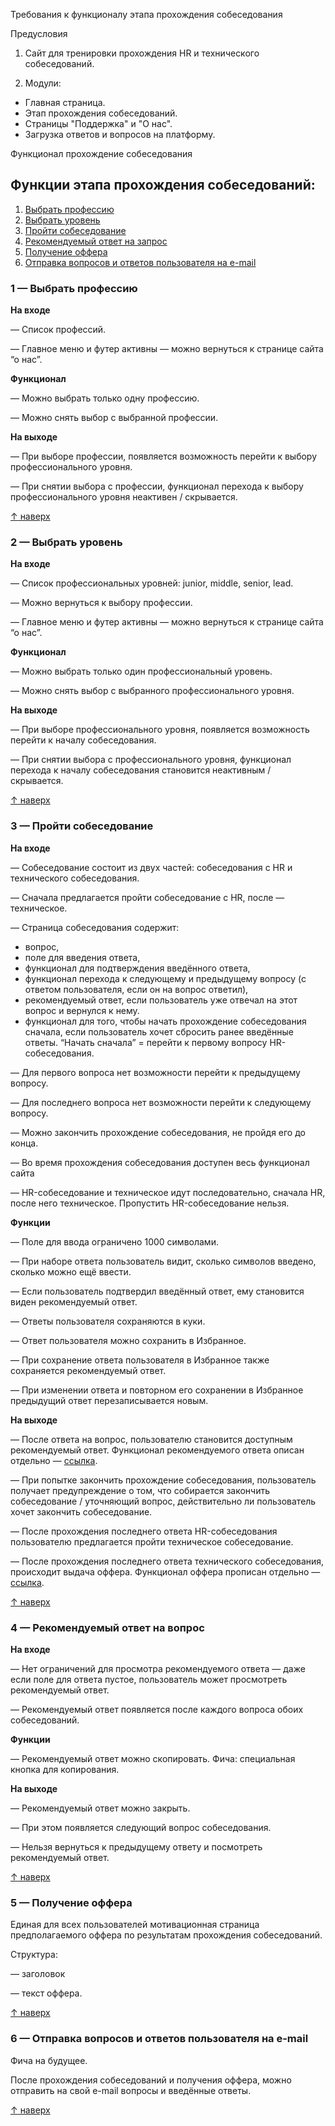 ﻿Требования к функционалу этапа прохождения собеседования


Предусловия

1) Сайт для тренировки прохождения HR и технического собеседований.

2) Модули:
- Главная страница.
- Этап прохождения собеседований.
- Страницы "Поддержка" и "О нас".
- Загрузка ответов и вопросов на платформу.


<a name="_sfzue8syn9nw"></a>Функционал прохождение собеседования
## <a name="1x41qhtznez3"></a><a name="_r99itx1vwq2j"></a>Функции этапа прохождения собеседований:
1) [Выбрать профессию](#_ux2dz0kteynl)
1) [Выбрать уровень](#_1r0tw57d1b4w)
1) [Пройти собеседование](#_5rwc9g7p02xk)
1) [Рекомендуемый ответ на запрос](#_flcm7um5075n)
1) [Получение оффера](#_mfafoqhc3kbt)
1) [Отправка вопросов и ответов пользователя на e-mail](#_n1vptxz0dau5)
### <a name="_ux2dz0kteynl"></a>1 — Выбрать профессию
**На входе**

— Список профессий.

— Главное меню и футер активны — можно вернуться к странице сайта “о нас”.

**Функционал**

— Можно выбрать только одну профессию.

— Можно снять выбор с выбранной профессии.

**На выходе**

— При выборе профессии, появляется возможность перейти к выбору профессионального уровня.

— При снятии выбора с профессии, функционал перехода к выбору профессионального уровня неактивен / скрывается.

[↑](#_r99itx1vwq2j)[ наверх](#_r99itx1vwq2j)
### <a name="_1r0tw57d1b4w"></a>2 — Выбрать уровень
**На входе**

— Список профессиональных уровней: junior, middle, senior, lead.

— Можно вернуться к выбору профессии.

— Главное меню и футер активны — можно вернуться к странице сайта “о нас”.

**Функционал**

— Можно выбрать только один профессиональный уровень.

— Можно снять выбор с выбранного профессионального уровня.

**На выходе**

— При выборе профессионального уровня, появляется возможность перейти к началу собеседования.

— При снятии выбора с профессионального уровня, функционал перехода к началу собеседования становится неактивным / скрывается.

[↑](#_r99itx1vwq2j)[ наверх](#_r99itx1vwq2j)
### <a name="_5rwc9g7p02xk"></a>3 — Пройти собеседование
**На входе**

— Собеседование состоит из двух частей: собеседования с HR и технического собеседования.

— Сначала предлагается пройти собеседование с HR, после — техническое.

— Страница собеседования содержит:

- вопрос,
- поле для введения ответа,
- функционал для подтверждения введённого ответа, 
- функционал перехода к следующему и предыдущему вопросу (с ответом пользователя, если он на вопрос ответил),
- рекомендуемый ответ, если пользователь уже отвечал на этот вопрос и вернулся к нему.
- функционал для того, чтобы начать прохождение собеседования сначала, если пользователь хочет сбросить ранее введённые ответы. “Начать сначала” = перейти к первому вопросу HR-собеседования. 

— Для первого вопроса нет возможности перейти к предыдущему вопросу.

— Для последнего вопроса нет возможности перейти к следующему вопросу.

— Можно закончить прохождение собеседования, не пройдя его до конца.

— Во время прохождения собеседования доступен весь функционал сайта

— HR-собеседование и техническое идут последовательно, сначала HR, после него техническое. Пропустить HR-собеседование нельзя.

**Функции**

— Поле для ввода ограничено 1000 символами. 

— При наборе ответа пользователь видит, сколько символов введено, сколько можно ещё ввести.

— Если пользователь подтвердил введённый ответ, ему становится виден рекомендуемый ответ.

— Ответы пользователя сохраняются в куки.

— Ответ пользователя можно сохранить в Избранное.

— При сохранение ответа пользователя в Избранное также сохраняется рекомендуемый ответ.

— При изменении ответа и повторном его сохранении в Избранное предыдущий ответ перезаписывается новым.

**На выходе**

— После ответа на вопрос, пользователю становится доступным рекомендуемый ответ. Функционал рекомендуемого ответа описан отдельно — [ссылка](#_flcm7um5075n).

— При попытке закончить прохождение собеседования, пользователь получает предупреждение о том, что собирается закончить собеседование / уточняющий вопрос, действительно ли пользователь хочет закончить собеседование.

— После прохождения последнего ответа HR-собеседования пользователю предлагается пройти техническое собеседование.

— После прохождения последнего ответа технического собеседования, происходит выдача оффера. Функционал оффера прописан отдельно — [ссылка](#_mfafoqhc3kbt).

[↑](#_r99itx1vwq2j)[ наверх](#_r99itx1vwq2j)
### <a name="_flcm7um5075n"></a>4 — Рекомендуемый ответ на вопрос
**На входе**

— Нет ограничений для просмотра рекомендуемого ответа — даже если поле для ответа пустое, пользователь может просмотреть рекомендуемый ответ.

— Рекомендуемый ответ появляется после каждого вопроса обоих собеседований.

**Функции**

— Рекомендуемый ответ можно скопировать. Фича: специальная кнопка для копирования.

**На выходе**

— Рекомендуемый ответ можно закрыть.

— При этом появляется следующий вопрос собеседования.

— Нельзя вернуться к предыдущему ответу и посмотреть рекомендуемый ответ.

[↑](#_r99itx1vwq2j)[ наверх](#_r99itx1vwq2j)
### <a name="_mfafoqhc3kbt"></a>5 — Получение оффера
Единая для всех пользователей мотивационная страница предполагаемого оффера по результатам прохождения собеседований.

Структура:

— заголовок

— текст оффера.

[↑](#_r99itx1vwq2j)[ наверх](#_r99itx1vwq2j)
### <a name="_n1vptxz0dau5"></a>6 — Отправка вопросов и ответов пользователя на e-mail
Фича на будущее.

После прохождения собеседований и получения оффера, можно отправить на свой e-mail вопросы и введённые ответы.

[↑](#_r99itx1vwq2j)[ наверх](#_r99itx1vwq2j)
